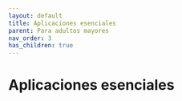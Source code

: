 ```yaml
---
layout: default
title: Aplicaciones esenciales
parent: Para adultos mayores
nav_order: 3
has_children: true
---
```


# Aplicaciones esenciales